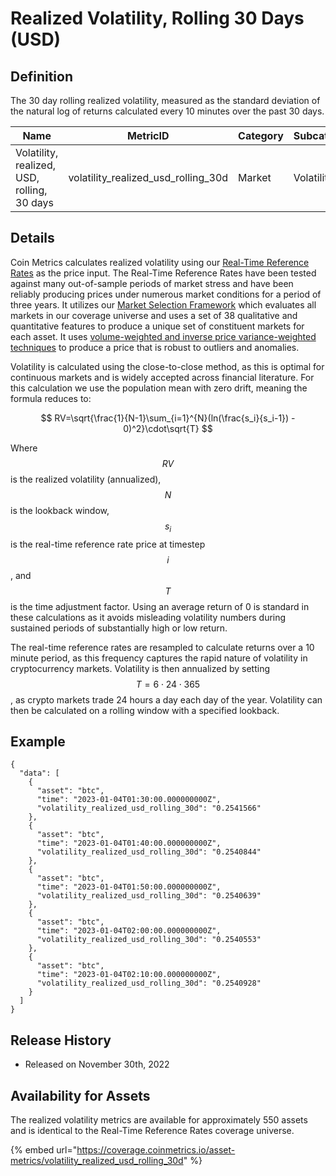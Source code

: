 # Realized Volatility, Rolling 30 Days (USD)

## Definition

The 30 day rolling realized volatility, measured as the standard deviation of the natural log of returns calculated every 10 minutes over the past 30 days.

| Name                                        | MetricID                                | Category | Subcategory | Type  | Unit          | Interval |
| ------------------------------------------- | --------------------------------------- | -------- | ----------- | ----- | ------------- | -------- |
| Volatility, realized, USD, rolling, 30 days | volatility\_realized\_usd\_rolling\_30d | Market   | Volatility  | Ratio | Dimensionless | 30 days  |

## Details

Coin Metrics calculates realized volatility using our [Real-Time Reference Rates](https://docs.coinmetrics.io/market-data/methodologies/real-time-reference-rates-methodology) as the price input. The Real-Time Reference Rates have been tested against many out-of-sample periods of market stress and have been reliably producing prices under numerous market conditions for a period of three years. It utilizes our [Market Selection Framework](https://docs.coinmetrics.io/market-data/methodologies/market-selection-framework) which evaluates all markets in our coverage universe and uses a set of 38 qualitative and quantitative features to produce a unique set of constituent markets for each asset. It uses [volume-weighted and inverse price variance-weighted techniques](https://docs.coinmetrics.io/market-data/methodologies/real-time-reference-rates-methodology#calculation-algorithm) to produce a price that is robust to outliers and anomalies.&#x20;

Volatility is calculated using the close-to-close method, as this is optimal for continuous markets and is widely accepted across financial literature. For this calculation we use the population mean with zero drift, meaning the formula reduces to:

$$
RV=\sqrt{\frac{1}{N-1}\sum_{i=1}^{N}(ln(\frac{s_i}{s_i-1}) - 0)^2}\cdot\sqrt{T}
$$

Where $$RV$$is the realized volatility (annualized), $$N$$is the lookback window, $${s_i}$$ is the real-time reference rate price at timestep $$i$$, and $$T$$ is the time adjustment factor. Using an average return of 0 is standard in these calculations as it avoids misleading volatility numbers during sustained periods of substantially high or low return.

The real-time reference rates are resampled to calculate returns over a 10 minute period, as this frequency captures the rapid nature of volatility in cryptocurrency markets. Volatility is then annualized by setting $$T=6⋅24⋅365$$, as crypto markets trade 24 hours a day each day of the year. Volatility can then be calculated on a rolling window with a specified lookback.

## Example

```
{
  "data": [
    {
      "asset": "btc",
      "time": "2023-01-04T01:30:00.000000000Z",
      "volatility_realized_usd_rolling_30d": "0.2541566"
    },
    {
      "asset": "btc",
      "time": "2023-01-04T01:40:00.000000000Z",
      "volatility_realized_usd_rolling_30d": "0.2540844"
    },
    {
      "asset": "btc",
      "time": "2023-01-04T01:50:00.000000000Z",
      "volatility_realized_usd_rolling_30d": "0.2540639"
    },
    {
      "asset": "btc",
      "time": "2023-01-04T02:00:00.000000000Z",
      "volatility_realized_usd_rolling_30d": "0.2540553"
    },
    {
      "asset": "btc",
      "time": "2023-01-04T02:10:00.000000000Z",
      "volatility_realized_usd_rolling_30d": "0.2540928"
    }
  ]
}
```

## Release History

* Released on November 30th, 2022

## Availability for Assets

The realized volatility metrics are available for approximately 550 assets and is identical to the Real-Time Reference Rates coverage universe.

{% embed url="https://coverage.coinmetrics.io/asset-metrics/volatility_realized_usd_rolling_30d" %}
